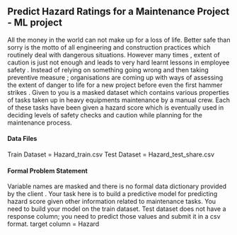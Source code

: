 ## Predict Hazard Ratings for a Maintenance Project - ML project

All the money in the world can not make up for a loss of life. Better safe than sorry is the motto of
all engineering and construction practices which routinely deal with dangerous situations.
However many times , extent of caution is just not enough and leads to very hard learnt lessons
in employee safety .
Instead of relying on something going wrong and then taking preventive measure ; organisations
are coming up with ways of assessing the extent of danger to life for a new project before even
the first hammer strikes .
Given to you is a masked dataset which contains various properties of tasks taken up in heavy
equipments maintenance by a manual crew. Each of these tasks have been given a hazard score
which is eventually used in deciding levels of safety checks and caution while planning for the
maintenance process.

#### Data Files
Train Dataset = Hazard_train.csv
Test Dataset = Hazard_test_share.csv

#### Formal Problem Statement
Variable names are masked and there is no formal data dictionary provided by the client .
Your task here is to build a predictive model for predicting hazard score given other information
related to maintenance tasks. You need to build your model on the train dataset. Test dataset
does not have a response column; you need to predict those values and submit it in a csv
format.
target column = Hazard
